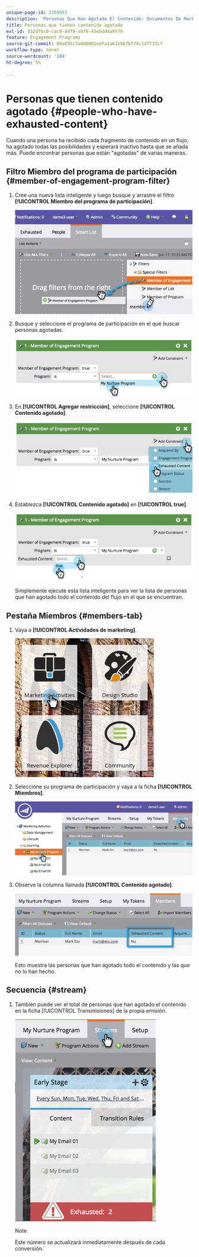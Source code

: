 ```yaml
---
unique-page-id: 2359953
description: 'Personas Que Han Agotado El Contenido: Documentos De Marketo, Documentación Del Producto'
title: Personas que tienen contenido agotado
exl-id: d32dfbc0-cac9-4df9-a8f6-45ebdd4a9f79
feature: Engagement Programs
source-git-commit: 09a656c3a0d0002edfa1a61b987bff4c1dff33cf
workflow-type: tm+mt
source-wordcount: '184'
ht-degree: 5%

---
```


# Personas que tienen contenido agotado {#people-who-have-exhausted-content}

Cuando una persona ha recibido cada fragmento de contenido en un flujo, ha agotado todas las posibilidades y esperará inactivo hasta que se añada más. Puede encontrar personas que están &quot;agotadas&quot; de varias maneras.

## Filtro Miembro del programa de participación {#member-of-engagement-program-filter}

1. Cree una nueva lista inteligente y luego busque y arrastre el filtro **[!UICONTROL Miembro del programa de participación]**.

   ![](assets/image2014-9-15-18-20-0.png)

1. Busque y seleccione el programa de participación en el que buscar personas agotadas.

   ![](assets/image2014-9-15-18-3a20-3a11.png)

1. En **[!UICONTROL Agregar restricción]**, seleccione **[!UICONTROL Contenido agotado]**.

   ![](assets/image2014-9-15-18-3a20-3a17.png)

1. Establezca **[!UICONTROL Contenido agotado]** en **[!UICONTROL true]**.

   ![](assets/image2014-9-15-18-3a20-3a21.png)

   Simplemente ejecute esta lista inteligente para ver la lista de personas que han agotado todo el contenido del flujo en el que se encuentran.

## Pestaña Miembros {#members-tab}

1. Vaya a **[!UICONTROL Actividades de marketing]**.

   ![](assets/ma.png)

1. Seleccione su programa de participación y vaya a la ficha **[!UICONTROL Miembros]**.

   ![](assets/memberstab.jpg)

1. Observe la columna llamada **[!UICONTROL Contenido agotado]**.

   ![](assets/image2014-9-15-18-3a21-3a7.png)

   Esto muestra las personas que han agotado todo el contenido y las que no lo han hecho.

## Secuencia {#stream}

1. También puede ver el total de personas que han agotado el contenido en la ficha [!UICONTROL Transmisiones] de la propia emisión.

   ![](assets/image2014-9-15-18-3a21-3a38.png)

   >[!NOTE]
   >
   >Este número se actualizará inmediatamente después de cada conversión.
